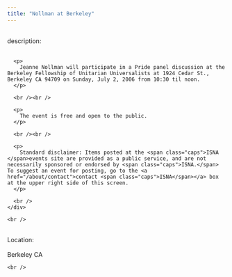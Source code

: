 ```yaml
---
title: "Nollman at Berkeley"
---
```


<div class="flexinode-body flexinode-2">
  <div class="flexinode-textarea-1">
    <div class="form-item">
      <br /> <label>description:</label><br /><br /> 
      
      <p>
        Jeanne Nollman will participate in a Pride panel discussion at the Berkeley Fellowship of Unitarian Universalists at 1924 Cedar St., Berkeley CA 94709 on Sunday, July 2, 2006 from 10:30 til noon.
      </p>
      
      <br /><br />
      
      <p>
        The event is free and open to the public.
      </p>
      
      <br /><br />
      
      <p>
        Standard disclaimer: Items posted at the <span class="caps">ISNA </span>events site are provided as a public service, and are not necessarily sponsored or endorsed by <span class="caps">ISNA.</span> To suggest an event for posting, go to the <a href="/about/contact">contact <span class="caps">ISNA</span></a> box at the upper right side of this screen.
      </p>
      
      <br />
    </div>
    
    <br />
  </div>
  
  <div class="flexinode-textfield-2">
    <div class="form-item">
      <br /> <label>Location:</label><br /><br /> Berkeley CA<br />
    </div>
    
    <br />
  </div>
</div>